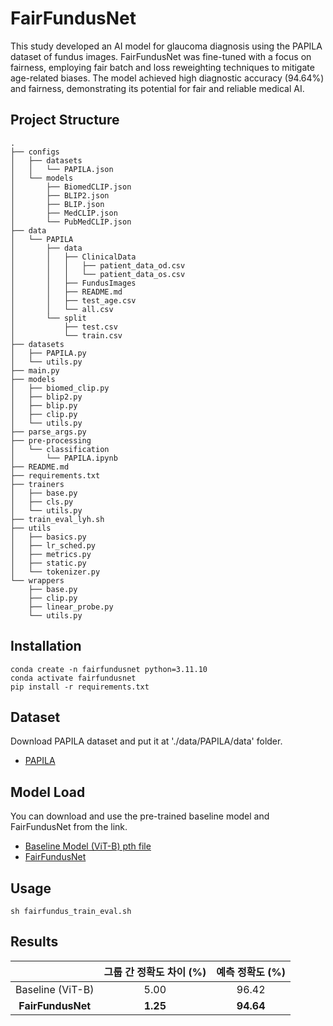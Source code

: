 # FairFundusNet

This study developed an AI model for glaucoma diagnosis using the PAPILA dataset of fundus images. FairFundusNet was fine-tuned with a focus on fairness, employing fair batch and loss reweighting techniques to mitigate age-related biases. The model achieved high diagnostic accuracy (94.64%) and fairness, demonstrating its potential for fair and reliable medical AI.



## Project Structure

```
.
├── configs
│   ├── datasets
│   │   └── PAPILA.json
│   └── models
│       ├── BiomedCLIP.json
│       ├── BLIP2.json
│       ├── BLIP.json
│       ├── MedCLIP.json
│       └── PubMedCLIP.json
├── data
│   └── PAPILA
│       ├── data
│       │   ├── ClinicalData
│       │   │   ├── patient_data_od.csv
│       │   │   └── patient_data_os.csv
│       │   ├── FundusImages
│       │   ├── README.md
│       │   ├── test_age.csv
│       │   └── all.csv
│       └── split
│           ├── test.csv
│           └── train.csv
├── datasets
│   ├── PAPILA.py
│   └── utils.py
├── main.py
├── models
│   ├── biomed_clip.py
│   ├── blip2.py
│   ├── blip.py
│   ├── clip.py
│   └── utils.py
├── parse_args.py
├── pre-processing
│   └── classification
│       └── PAPILA.ipynb
├── README.md
├── requirements.txt
├── trainers
│   ├── base.py
│   ├── cls.py
│   └── utils.py
├── train_eval_lyh.sh
├── utils
│   ├── basics.py
│   ├── lr_sched.py
│   ├── metrics.py
│   ├── static.py
│   └── tokenizer.py
└── wrappers
    ├── base.py
    ├── clip.py
    ├── linear_probe.py
    └── utils.py
```

## Installation

```
conda create -n fairfundusnet python=3.11.10
conda activate fairfundusnet
pip install -r requirements.txt
```

## Dataset

Download PAPILA dataset and put it at './data/PAPILA/data' folder.

- [PAPILA](https://figshare.com/articles/dataset/PAPILA/14798004?file=35013982)



## Model Load

You can download and use the pre-trained baseline model and FairFundusNet from the link. 

- [Baseline Model (ViT-B) pth file](https://drive.google.com/drive/folders/1fJKEJE-6VjdrXebK-KF4_py91pEVgIUE?usp=sharing)
- [FairFundusNet](https://drive.google.com/drive/folders/1fJKEJE-6VjdrXebK-KF4_py91pEVgIUE?usp=sharing)



## Usage

```
sh fairfundus_train_eval.sh
```

## Results

|                   | 그룹 간 정확도 차이 (%) | 예측 정확도 (%) |
| :---------------: | :---------------------: | :-------------: |
| Baseline (ViT-B)  |          5.00           |      96.42      |
| **FairFundusNet** |        **1.25**         |    **94.64**    |

